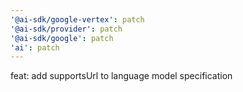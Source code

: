 ```yaml
---
'@ai-sdk/google-vertex': patch
'@ai-sdk/provider': patch
'@ai-sdk/google': patch
'ai': patch
---
```


feat: add supportsUrl to language model specification
